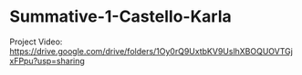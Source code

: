 # Summative-1-Castello-Karla

Project Video:
https://drive.google.com/drive/folders/1Oy0rQ9UxtbKV9UslhXBOQUOVTGjxFPpu?usp=sharing
